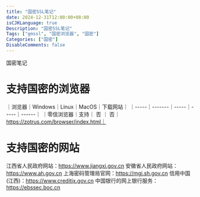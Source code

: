 ```yaml
---
title: "国密SSL笔记"
date: 2024-12-31T12:00:00+08:00
isCJKLanguage: true
Description: "国密SSL笔记"
Tags: ["gmssl", "国密浏览器", "国密"]
Categories: ["国密"]
DisableComments: false
---
```


国密笔记

# 支持国密的浏览器

｜浏览器｜Windows｜Linux｜MacOS｜下载网站｜
｜-----｜-------｜-----｜-----｜------｜
｜零信浏览器｜支持｜  否 ｜    否｜https://zotrus.com/browser/index.html｜


# 支持国密的网站

江西省人民政府网站：https://www.jiangxi.gov.cn
安徽省人民政府网站：https://www.ah.gov.cn
上海密码管理局官网：https://mgj.sh.gov.cn
信用中国(江西)：https://www.creditjx.gov.cn
中国银行的网上银行服务：https://ebssec.boc.cn

